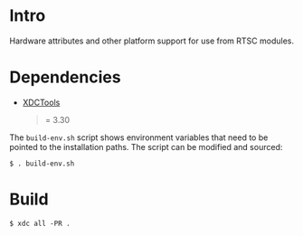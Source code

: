 Intro
=====

Hardware attributes and other platform support for use from RTSC modules.

Dependencies
============

  * [XDCTools](http://downloads.ti.com/dsps/dsps_public_sw/sdo_sb/targetcontent/rtsc/)
    >= 3.30

The `build-env.sh` script shows environment variables that need to be pointed
to the installation paths. The script can be modified and sourced:

    $ . build-env.sh

Build
=====

    $ xdc all -PR .
